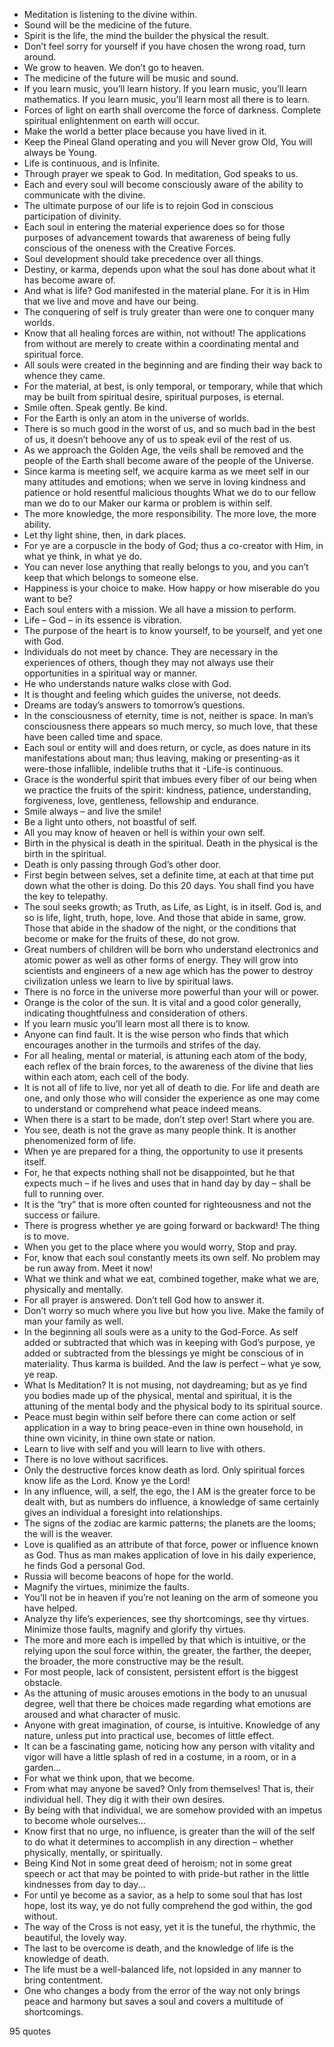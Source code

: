  - Meditation is listening to the divine within.
 - Sound will be the medicine of the future.
 - Spirit is the life, the mind the builder the physical the result.
 - Don’t feel sorry for yourself if you have chosen the wrong road, turn around.
 - We grow to heaven. We don’t go to heaven.
 - The medicine of the future will be music and sound.
 - If you learn music, you’ll learn history. If you learn music, you’ll learn mathematics. If you learn music, you’ll learn most all there is to learn.
 - Forces of light on earth shall overcome the force of darkness. Complete spiritual enlightenment on earth will occur.
 - Make the world a better place because you have lived in it.
 - Keep the Pineal Gland operating and you will Never grow Old, You will always be Young.
 - Life is continuous, and is Infinite.
 - Through prayer we speak to God. In meditation, God speaks to us.
 - Each and every soul will become consciously aware of the ability to communicate with the divine.
 - The ultimate purpose of our life is to rejoin God in conscious participation of divinity.
 - Each soul in entering the material experience does so for those purposes of advancement towards that awareness of being fully conscious of the oneness with the Creative Forces.
 - Soul development should take precedence over all things.
 - Destiny, or karma, depends upon what the soul has done about what it has become aware of.
 - And what is life? God manifested in the material plane. For it is in Him that we live and move and have our being.
 - The conquering of self is truly greater than were one to conquer many worlds.
 - Know that all healing forces are within, not without! The applications from without are merely to create within a coordinating mental and spiritual force.
 - All souls were created in the beginning and are finding their way back to whence they came.
 - For the material, at best, is only temporal, or temporary, while that which may be built from spiritual desire, spiritual purposes, is eternal.
 - Smile often. Speak gently. Be kind.
 - For the Earth is only an atom in the universe of worlds.
 - There is so much good in the worst of us, and so much bad in the best of us, it doesn’t behoove any of us to speak evil of the rest of us.
 - As we approach the Golden Age, the veils shall be removed and the people of the Earth shall become aware of the people of the Universe.
 - Since karma is meeting self, we acquire karma as we meet self in our many attitudes and emotions; when we serve in loving kindness and patience or hold resentful malicious thoughts What we do to our fellow man we do to our Maker our karma or problem is within self.
 - The more knowledge, the more responsibility. The more love, the more ability.
 - Let thy light shine, then, in dark places.
 - For ye are a corpuscle in the body of God; thus a co-creator with Him, in what ye think, in what ye do.
 - You can never lose anything that really belongs to you, and you can’t keep that which belongs to someone else.
 - Happiness is your choice to make. How happy or how miserable do you want to be?
 - Each soul enters with a mission. We all have a mission to perform.
 - Life – God – in its essence is vibration.
 - The purpose of the heart is to know yourself, to be yourself, and yet one with God.
 - Individuals do not meet by chance. They are necessary in the experiences of others, though they may not always use their opportunities in a spiritual way or manner.
 - He who understands nature walks close with God.
 - It is thought and feeling which guides the universe, not deeds.
 - Dreams are today’s answers to tomorrow’s questions.
 - In the consciousness of eternity, time is not, neither is space. In man’s consciousness there appears so much mercy, so much love, that these have been called time and space.
 - Each soul or entity will and does return, or cycle, as does nature in its manifestations about man; thus leaving, making or presenting-as it were-those infallible, indelible truths that it -Life-is continuous.
 - Grace is the wonderful spirit that imbues every fiber of our being when we practice the fruits of the spirit: kindness, patience, understanding, forgiveness, love, gentleness, fellowship and endurance.
 - Smile always – and live the smile!
 - Be a light unto others, not boastful of self.
 - All you may know of heaven or hell is within your own self.
 - Birth in the physical is death in the spiritual. Death in the physical is the birth in the spiritual.
 - Death is only passing through God’s other door.
 - First begin between selves, set a definite time, at each at that time put down what the other is doing. Do this 20 days. You shall find you have the key to telepathy.
 - The soul seeks growth; as Truth, as Life, as Light, is in itself. God is, and so is life, light, truth, hope, love. And those that abide in same, grow. Those that abide in the shadow of the night, or the conditions that become or make for the fruits of these, do not grow.
 - Great numbers of children will be born who understand electronics and atomic power as well as other forms of energy. They will grow into scientists and engineers of a new age which has the power to destroy civilization unless we learn to live by spiritual laws.
 - There is no force in the universe more powerful than your will or power.
 - Orange is the color of the sun. It is vital and a good color generally, indicating thoughtfulness and consideration of others.
 - If you learn music you’ll learn most all there is to know.
 - Anyone can find fault. It is the wise person who finds that which encourages another in the turmoils and strifes of the day.
 - For all healing, mental or material, is attuning each atom of the body, each reflex of the brain forces, to the awareness of the divine that lies within each atom, each cell of the body.
 - It is not all of life to live, nor yet all of death to die. For life and death are one, and only those who will consider the experience as one may come to understand or comprehend what peace indeed means.
 - When there is a start to be made, don’t step over! Start where you are.
 - You see, death is not the grave as many people think. It is another phenomenized form of life.
 - When ye are prepared for a thing, the opportunity to use it presents itself.
 - For, he that expects nothing shall not be disappointed, but he that expects much – if he lives and uses that in hand day by day – shall be full to running over.
 - It is the “try” that is more often counted for righteousness and not the success or failure.
 - There is progress whether ye are going forward or backward! The thing is to move.
 - When you get to the place where you would worry, Stop and pray.
 - For, know that each soul constantly meets its own self. No problem may be run away from. Meet it now!
 - What we think and what we eat, combined together, make what we are, physically and mentally.
 - For all prayer is answered. Don’t tell God how to answer it.
 - Don’t worry so much where you live but how you live. Make the family of man your family as well.
 - In the beginning all souls were as a unity to the God-Force. As self added or subtracted that which was in keeping with God’s purpose, ye added or subtracted from the blessings ye might be conscious of in materiality. Thus karma is builded. And the law is perfect – what ye sow, ye reap.
 - What Is Meditation? It is not musing, not daydreaming; but as ye find you bodies made up of the physical, mental and spiritual, it is the attuning of the mental body and the physical body to its spiritual source.
 - Peace must begin within self before there can come action or self application in a way to bring peace-even in thine own household, in thine own vicinity, in thine own state or nation.
 - Learn to live with self and you will learn to live with others.
 - There is no love without sacrifices.
 - Only the destructive forces know death as lord. Only spiritual forces know life as the Lord. Know ye the Lord!
 - In any influence, will, a self, the ego, the I AM is the greater force to be dealt with, but as numbers do influence, a knowledge of same certainly gives an individual a foresight into relationships.
 - The signs of the zodiac are karmic patterns; the planets are the looms; the will is the weaver.
 - Love is qualified as an attribute of that force, power or influence known as God. Thus as man makes application of love in his daily experience, he finds God a personal God.
 - Russia will become beacons of hope for the world.
 - Magnify the virtues, minimize the faults.
 - You’ll not be in heaven if you’re not leaning on the arm of someone you have helped.
 - Analyze thy life’s experiences, see thy shortcomings, see thy virtues. Minimize those faults, magnify and glorify thy virtues.
 - The more and more each is impelled by that which is intuitive, or the relying upon the soul force within, the greater, the farther, the deeper, the broader, the more constructive may be the result.
 - For most people, lack of consistent, persistent effort is the biggest obstacle.
 - As the attuning of music arouses emotions in the body to an unusual degree, well that there be choices made regarding what emotions are aroused and what character of music.
 - Anyone with great imagination, of course, is intuitive. Knowledge of any nature, unless put into practical use, becomes of little effect.
 - It can be a fascinating game, noticing how any person with vitality and vigor will have a little splash of red in a costume, in a room, or in a garden...
 - For what we think upon, that we become.
 - From what may anyone be saved? Only from themselves! That is, their individual hell. They dig it with their own desires.
 - By being with that individual, we are somehow provided with an impetus to become whole ourselves...
 - Know first that no urge, no influence, is greater than the will of the self to do what it determines to accomplish in any direction – whether physically, mentally, or spiritually.
 - Being Kind Not in some great deed of heroism; not in some great speech or act that may be pointed to with pride-but rather in the little kindnesses from day to day...
 - For until ye become as a savior, as a help to some soul that has lost hope, lost its way, ye do not fully comprehend the god within, the god without.
 - The way of the Cross is not easy, yet it is the tuneful, the rhythmic, the beautiful, the lovely way.
 - The last to be overcome is death, and the knowledge of life is the knowledge of death.
 - The life must be a well-balanced life, not lopsided in any manner to bring contentment.
 - One who changes a body from the error of the way not only brings peace and harmony but saves a soul and covers a multitude of shortcomings.

95 quotes